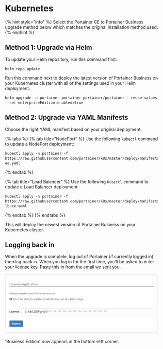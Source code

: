 # Kubernetes

{% hint style="info" %}
Select the Portainer CE to Portainer Business upgrade method below which matches the original installation method used.
{% endhint %}

## Method 1: Upgrade via Helm

To update your Helm repository, run this command first:

```text
helm repo update
```

Run this command next to deploy the latest version of Portainer Business on your Kubernetes cluster with all of the settings used in your Helm deployment:

```text
helm upgrade -n portainer portainer portainer/portainer --reuse-values --set enterpriseEdition.enabled=true
```

## Method 2: Upgrade via YAML Manifests

Choose the right YAML manifest based on your original deployment:

{% tabs %}
{% tab title="NodePort" %}
Use the following `kubectl` command to update a NodePort deployment:

```text
kubectl apply -n portainer -f https://raw.githubusercontent.com/portainer/k8s/master/deploy/manifests/portainer/portainer-ee.yaml
```
{% endtab %}

{% tab title="Load Balancer" %}
Use the following `kubectl` command to update a Load Balancer deployment:

```text
kubectl apply -n portainer -f https://raw.githubusercontent.com/portainer/k8s/master/deploy/manifests/portainer/portainer-lb-ee.yaml
```
{% endtab %}
{% endtabs %}

This will deploy the newest version of Portainer Business on your Kubernetes cluster.

## Logging back in

When the upgrade is complete, log out of Portainer \(if currently logged in\) then log back in. When you log in for the first time, you'll be asked to enter your license key. Paste this in from the email we sent you.

![](../../../.gitbook/assets/upgrade-license.png)

'Business Edition' now appears in the bottom-left corner.











